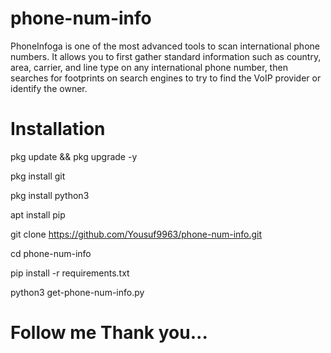 # phone-num-info

PhoneInfoga is one of the most advanced tools to scan international phone numbers. It allows you to first gather standard information such as country, area, carrier, and line type on any international phone number, then searches for footprints on search engines to try to find the VoIP provider or identify the owner.

# Installation

pkg update && pkg upgrade -y

pkg install git

pkg install python3

apt install pip

git clone https://github.com/Yousuf9963/phone-num-info.git

cd phone-num-info

pip install -r requirements.txt

python3 get-phone-num-info.py

# Follow me Thank you...

